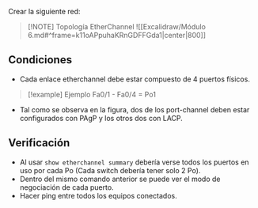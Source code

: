 
Crear la siguiente red:

> [!NOTE] Topología EtherChannel
> ![[Excalidraw/Módulo 6.md#^frame=k11oAPpuhaKRnGDFFGda1|center|800]]

## Condiciones

- Cada enlace etherchannel debe estar compuesto de 4 puertos físicos.

> [!example] Ejemplo
> Fa0/1 - Fa0/4 = Po1

- Tal como se observa en la figura, dos de los port-channel deben estar configurados con PAgP y los otros dos con LACP.

## Verificación

- Al usar `show etherchannel summary` debería verse todos los puertos en uso por cada Po (Cada switch debería tener solo 2 Po).
- Dentro del mismo comando anterior se puede ver el modo de negociación de cada puerto.
- Hacer ping entre todos los equipos conectados.

